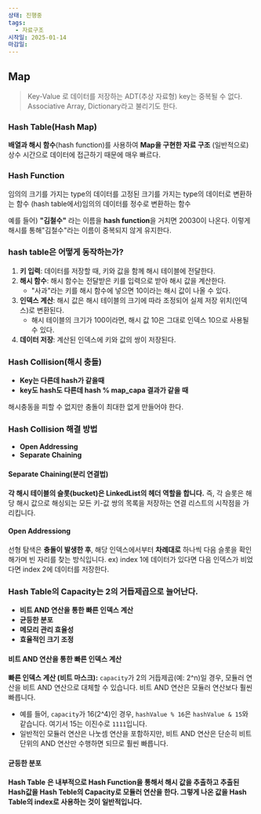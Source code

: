 ```yaml
---
상태: 진행중
tags:
  - 자료구조
시작일: 2025-01-14
마감일:
---
```

## Map
> Key-Value 로 데이터를 저장하는 ADT(추상 자료형)
> key는 중복될 수 없다.
> Associative Array, Dictionary라고 불리기도 한다.

### Hash Table(Hash Map)
**배열과 해시 함수**(hash function)를 사용하여 **Map을 구현한 자료 구조**
(일반적으로) 상수 시간으로 데이터에 접근하기 때문에 매우 빠르다.

### Hash Function
임의의 크기를 가지는 type의 데이터를 고정된 크기를 가지는 type의 데이터로 변환하는 함수
(hash table에서)임의의 데이터를 정수로 변환하는 함수

예를 들어)  **"김철수"** 라는 이름을 **hash function**을 거치면 20030이 나온다. 이렇게 해시를 통해"김철수"라는 이름이 중복되지 않게 유지한다.

### hash table은 어떻게 동작하는가?
1. **키 입력**: 데이터를 저장할 때, 키와 값을 함께 해시 테이블에 전달한다.
2. **해시 함수**: 해시 함수는 전달받은 키를 입력으로 받아 해시 값을 계산한다.
	- "사과"라는 키를 해시 함수에 넣으면 10이라는 해시 값이 나올 수 있다.
3. **인덱스 계산**: 해시 값은 해시 테이블의 크기에 따라 조정되어 실제 저장 위치(인덱스)로 변환된다.
	- 해시 테이블의 크기가 100이라면, 해시 값 10은 그대로 인덱스 10으로 사용될 수 있다.
4. **데이터 저장**: 계산된 인덱스에 키와 값의 쌍이 저장된다.

### Hash Collision(해시 충돌)
- **Key는 다른데 hash가 같을때**
- **key도 hash도 다른데 hash % map_capa 결과가 같을 때**

해시충동을 피할 수 없지만 충돌이 최대한 없게 만들어야 한다.

### Hash Collision 해결 방법
- **Open Addressing**
- **Separate Chaining**

#### Separate Chaining(분리 연결법)
**각 해시 테이블의 슬롯(bucket)은 LinkedList의 헤더 역할을 합니다.** 즉, 각 슬롯은 해당 해시 값으로 해싱되는 모든 키-값 쌍의 목록을 저장하는 연결 리스트의 시작점을 가리킵니다.

#### Open Addressiong
선형 탐색은 **충돌이 발생한 후**, 해당 인덱스에서부터 **차례대로** 하나씩 다음 슬롯을 확인해가며 빈 자리를 찾는 방식입니다.
	ex) index 1에 데이터가 있다면 다음 인덱스가 비었다면 index 2에 데이터를 저장한다.


### Hash Table의 Capacity는 2의 거듭제곱으로 늘어난다.
- **비트 AND 연산을 통한 빠른 인덱스 계산**
- **균등한 분포**
- **메모리 관리 효율성**
- **효율적인 크기 조정**

#### 비트 AND 연산을 통한 빠른 인덱스 계산
**빠른 인덱스 계산 (비트 마스크):** `capacity`가 2의 거듭제곱(예: 2^n)일 경우, 모듈러 연산을 비트 AND 연산으로 대체할 수 있습니다. 비트 AND 연산은 모듈러 연산보다 훨씬 빠릅니다.

- 예를 들어, `capacity`가 16(2^4)인 경우, `hashValue % 16`은 `hashValue & 15`와 같습니다. 여기서 15는 이진수로 `1111`입니다.
- 일반적인 모듈러 연산은 나눗셈 연산을 포함하지만, 비트 AND 연산은 단순히 비트 단위의 AND 연산만 수행하면 되므로 훨씬 빠릅니다.
#### 균등한 분포
**Hash Table** **은 내부적으로 Hash Function을 통해서 해시 값을 추출하고 추출된 Hash값을 Hash Teble의 Capacity로 모듈러 연산을 한다. 그렇게 나온 값을 Hash Table의 index로 사용하는 것이 일반적입니다.**
